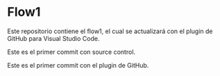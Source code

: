 # Flow1
Este repositorio contiene el flow1, el cual se actualizará con el plugin de GitHub para Visual Studio Code.

Este es el primer commit con source control.

Este es el primer commit con el plugin de GitHub.